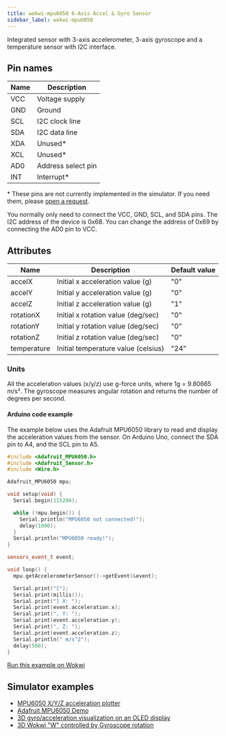 ```yaml
---
title: wokwi-mpu6050 6-Axis Accel & Gyro Sensor
sidebar_label: wokwi-mpu6050
---
```


Integrated sensor with 3-axis accelerometer, 3-axis gyroscope and a temperature sensor with I2C interface.

<wokwi-mpu6050 />

## Pin names

| Name | Description        |
| ---- | ------------------ |
| VCC  | Voltage supply     |
| GND  | Ground             |
| SCL  | I2C clock line     |
| SDA  | I2C data line      |
| XDA  | Unused\*           |
| XCL  | Unused\*           |
| AD0  | Address select pin |
| INT  | Interrupt\*        |

\* These pins are not currently implemented in the simulator. If you need them, please [open a request](https://github.com/wokwi/wokwi-features/issues/new).

You normally only need to connect the VCC, GND, SCL, and SDA pins. The I2C address of the device is 0x68. You can change the address of 0x69 by connecting the AD0 pin to VCC.

## Attributes

| Name        | Description                         | Default value |
| ----------- | ----------------------------------- | ------------- |
| accelX      | Initial x acceleration value (g)    | "0"           |
| accelY      | Initial y acceleration value (g)    | "0"           |
| accelZ      | Initial z acceleration value (g)    | "1"           |
| rotationX   | Initial x rotation value (deg/sec)  | "0"           |
| rotationY   | Initial y rotation value (deg/sec)  | "0"           |
| rotationZ   | Initial z rotation value (deg/sec)  | "0"           |
| temperature | Initial temperature value (celsius) | "24"          |

### Units

All the acceleration values (x/y/z) use g-force units, where 1g = 9.80665 m/s². The gyroscope measures angular rotation and returns the number of degrees per second.

#### Arduino code example

The example below uses the Adafruit MPU6050 library to read and display the acceleration values from the sensor. On Arduino Uno, connect the SDA pin to A4, and the SCL pin to A5.

```cpp
#include <Adafruit_MPU6050.h>
#include <Adafruit_Sensor.h>
#include <Wire.h>

Adafruit_MPU6050 mpu;

void setup(void) {
  Serial.begin(115200);

  while (!mpu.begin()) {
    Serial.println("MPU6050 not connected!");
    delay(1000);
  }
  Serial.println("MPU6050 ready!");
}

sensors_event_t event;

void loop() {
  mpu.getAccelerometerSensor()->getEvent(&event);

  Serial.print("[");
  Serial.print(millis());
  Serial.print("] X: ");
  Serial.print(event.acceleration.x);
  Serial.print(", Y: ");
  Serial.print(event.acceleration.y);
  Serial.print(", Z: ");
  Serial.print(event.acceleration.z);
  Serial.println(" m/s^2");
  delay(500);
}
```

[Run this example on Wokwi](https://wokwi.com/arduino/projects/305937248748044864)

## Simulator examples

- [MPU6050 X/Y/Z acceleration plotter](https://wokwi.com/arduino/projects/305937156771152449)
- [Adafruit MPU6050 Demo](https://wokwi.com/arduino/projects/305936654686749250)
- [3D gyro/acceleration visualization on an OLED display](https://wokwi.com/arduino/projects/306115576172905024)
- [3D Wokwi "W" controlled by Gyroscope rotation](https://wokwi.com/arduino/projects/306399551789466177)
